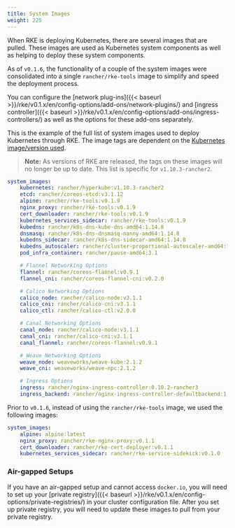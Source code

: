 ```yaml
---
title: System Images
weight: 225
---
```

When RKE is deploying Kubernetes, there are several images that are pulled. These images are used as Kubernetes system components as well as helping to deploy these system components.  

As of `v0.1.6`, the functionality of a couple of the system images were consolidated into a single `rancher/rke-tools` image to simplify and speed the deployment process.

You can configure the [network plug-ins]({{< baseurl >}}/rke/v0.1.x/en/config-options/add-ons/network-plugins/) and [ingress controller]({{< baseurl >}}/rke/v0.1.x/en/config-options/add-ons/ingress-controllers/) as well as the options for these add-ons separately.

This is the example of the full list of system images used to deploy Kubernetes through RKE. The image tags are dependent on the [Kubernetes image/version used](https://github.com/rancher/types/blob/master/apis/management.cattle.io/v3/k8s_defaults.go).

> **Note:** As versions of RKE are released, the tags on these images will no longer be up to date. This list is specific for `v1.10.3-rancher2`.

```yaml
system_images:
    kubernetes: rancher/hyperkube:v1.10.3-rancher2
    etcd: rancher/coreos-etcd:v3.1.12
    alpine: rancher/rke-tools:v0.1.9
    nginx_proxy: rancher/rke-tools:v0.1.9
    cert_downloader: rancher/rke-tools:v0.1.9
    kubernetes_services_sidecar: rancher/rke-tools:v0.1.9
    kubedns: rancher/k8s-dns-kube-dns-amd64:1.14.8
    dnsmasq: rancher/k8s-dns-dnsmasq-nanny-amd64:1.14.8
    kubedns_sidecar: rancher/k8s-dns-sidecar-amd64:1.14.8
    kubedns_autoscaler: rancher/cluster-proportional-autoscaler-amd64:1.0.0
    pod_infra_container: rancher/pause-amd64:3.1

    # Flannel Networking Options
    flannel: rancher/coreos-flannel:v0.9.1
    flannel_cni: rancher/coreos-flannel-cni:v0.2.0

    # Calico Networking Options
    calico_node: rancher/calico-node:v3.1.1
    calico_cni: rancher/calico-cni:v3.1.1
    calico_ctl: rancher/calico-ctl:v2.0.0

    # Canal Networking Options
    canal_node: rancher/calico-node:v3.1.1
    canal_cni: rancher/calico-cni:v3.1.1
    canal_flannel: rancher/coreos-flannel:v0.9.1

    # Weave Networking Options
    weave_node: weaveworks/weave-kube:2.1.2
    weave_cni: weaveworks/weave-npc:2.1.2

    # Ingress Options
    ingress: rancher/nginx-ingress-controller:0.10.2-rancher3
    ingress_backend: rancher/nginx-ingress-controller-defaultbackend:1.4
```

Prior to `v0.1.6`, instead of using the `rancher/rke-tools` image, we used the following images:

```yaml
system_images:
    alpine: alpine:latest
    nginx_proxy: rancher/rke-nginx-proxy:v0.1.1
    cert_downloader: rancher/rke-cert-deployer:v0.1.1
    kubernetes_services_sidecar: rancher/rke-service-sidekick:v0.1.0
```

### Air-gapped Setups

If you have an air-gapped setup and cannot access `docker.io`, you will need to set up your [private registry]({{< baseurl >}}/rke/v0.1.x/en/config-options/private-registries/) in your cluster configuration file. After you set up private registry, you will need to update these images to pull from your private registry.
